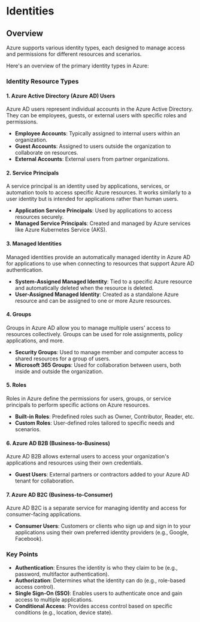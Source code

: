 # Identities

## Overview

Azure supports various identity types, each designed to manage access and permissions for different resources and scenarios.&#x20;

Here's an overview of the primary identity types in Azure:

### Identity Resource Types

#### 1. **Azure Active Directory (Azure AD) Users**

Azure AD users represent individual accounts in the Azure Active Directory. They can be employees, guests, or external users with specific roles and permissions.

* **Employee Accounts**: Typically assigned to internal users within an organization.
* **Guest Accounts**: Assigned to users outside the organization to collaborate on resources.
* **External Accounts**: External users from partner organizations.

#### 2. **Service Principals**

A service principal is an identity used by applications, services, or automation tools to access specific Azure resources. It works similarly to a user identity but is intended for applications rather than human users.

* **Application Service Principals**: Used by applications to access resources securely.
* **Managed Service Principals**: Created and managed by Azure services like Azure Kubernetes Service (AKS).

#### 3. **Managed Identities**

Managed identities provide an automatically managed identity in Azure AD for applications to use when connecting to resources that support Azure AD authentication.

* **System-Assigned Managed Identity**: Tied to a specific Azure resource and automatically deleted when the resource is deleted.
* **User-Assigned Managed Identity**: Created as a standalone Azure resource and can be assigned to one or more Azure resources.

#### 4. **Groups**

Groups in Azure AD allow you to manage multiple users' access to resources collectively. Groups can be used for role assignments, policy applications, and more.

* **Security Groups**: Used to manage member and computer access to shared resources for a group of users.
* **Microsoft 365 Groups**: Used for collaboration between users, both inside and outside the organization.

#### 5. **Roles**

Roles in Azure define the permissions for users, groups, or service principals to perform specific actions on Azure resources.

* **Built-in Roles**: Predefined roles such as Owner, Contributor, Reader, etc.
* **Custom Roles**: User-defined roles tailored to specific needs and scenarios.

#### 6. **Azure AD B2B (Business-to-Business)**

Azure AD B2B allows external users to access your organization's applications and resources using their own credentials.

* **Guest Users**: External partners or contractors added to your Azure AD tenant for collaboration.

#### 7. **Azure AD B2C (Business-to-Consumer)**

Azure AD B2C is a separate service for managing identity and access for consumer-facing applications.

* **Consumer Users**: Customers or clients who sign up and sign in to your applications using their own preferred identity providers (e.g., Google, Facebook).

### Key Points

* **Authentication**: Ensures the identity is who they claim to be (e.g., password, multifactor authentication).
* **Authorization**: Determines what the identity can do (e.g., role-based access control).
* **Single Sign-On (SSO)**: Enables users to authenticate once and gain access to multiple applications.
* **Conditional Access**: Provides access control based on specific conditions (e.g., location, device state).
